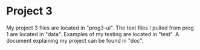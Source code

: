 # Project 3
My project 3 files are located in "prog3-ui". The text files I pulled from prog 1 are located in "data". Examples of my testing are located in "test". A document explaining my project can be found in "doc".